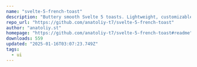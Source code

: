 ```yaml
---
name: "svelte-5-french-toast"
description: "Buttery smooth Svelte 5 toasts. Lightweight, customizable, and beautiful by default."
repo_url: "https://github.com/anatoliy-t7/svelte-5-french-toast"
author: "anatoliy.st"
homepage: "https://github.com/anatoliy-t7/svelte-5-french-toast#readme"
downloads: 559
updated: "2025-01-16T03:07:23.749Z"
tags: 
  - ui
---
```

